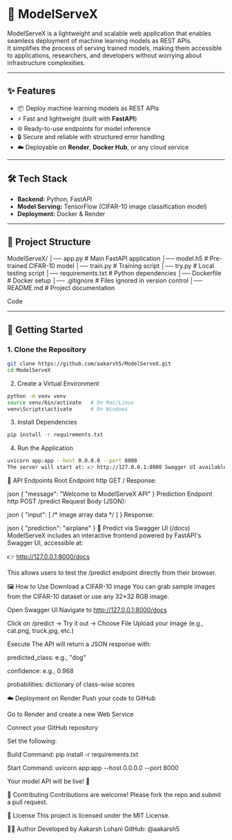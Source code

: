 # 🚀 ModelServeX

ModelServeX is a lightweight and scalable web application that enables seamless deployment of machine learning models as REST APIs.  
It simplifies the process of serving trained models, making them accessible to applications, researchers, and developers without worrying about infrastructure complexities.

---

## ✨ Features
- 📦 Deploy machine learning models as REST APIs  
- ⚡ Fast and lightweight (built with **FastAPI**)  
- 🌐 Ready-to-use endpoints for model inference  
- 🔒 Secure and reliable with structured error handling  
- ☁️ Deployable on **Render**, **Docker Hub**, or any cloud service  

---

## 🛠️ Tech Stack
- **Backend:** Python, FastAPI  
- **Model Serving:** TensorFlow (CIFAR-10 image classification model)  
- **Deployment:** Docker & Render  

---

## 📂 Project Structure
ModelServeX/ │── app.py # Main FastAPI application │── model.h5 # Pre-trained CIFAR-10 model │── train.py # Training script │── try.py # Local testing script │── requirements.txt # Python dependencies │── Dockerfile # Docker setup │── .gitignore # Files ignored in version control │── README.md # Project documentation

Code

---

## 🚀 Getting Started

### 1. Clone the Repository
```bash
git clone https://github.com/aakarsh5/ModelServeX.git
cd ModelServeX
```
2. Create a Virtual Environment
```bash
python -m venv venv
source venv/bin/activate   # On Mac/Linux
venv\Scripts\activate      # On Windows
```
3. Install Dependencies
```bash
pip install -r requirements.txt
```
4. Run the Application
```bash
uvicorn app:app --host 0.0.0.0 --port 8000
The server will start at: 👉 http://127.0.0.1:8000 Swagger UI available at: 👉 http://127.0.0.1:8000/docs
```

📡 API Endpoints
Root Endpoint
http
GET /
Response:

json
{ "message": "Welcome to ModelServeX API" }
Prediction Endpoint
http
POST /predict
Request Body (JSON):

json
{ "input": [ /* image array data */ ] }
Response:

json
{ "prediction": "airplane" }
🧪 Predict via Swagger UI (/docs)
ModelServeX includes an interactive frontend powered by FastAPI's Swagger UI, accessible at:

👉 http://127.0.0.1:8000/docs

This allows users to test the /predict endpoint directly from their browser.

🖼️ How to Use
Download a CIFAR-10 image You can grab sample images from the CIFAR-10 dataset or use any 32×32 RGB image.

Open Swagger UI Navigate to http://127.0.0.1:8000/docs

Click on /predict → Try it out → Choose File Upload your image (e.g., cat.png, truck.jpg, etc.)

Execute The API will return a JSON response with:

predicted_class: e.g., "dog"

confidence: e.g., 0.968

probabilities: dictionary of class-wise scores

☁️ Deployment on Render
Push your code to GitHub

Go to Render and create a new Web Service

Connect your GitHub repository

Set the following:

Build Command: pip install -r requirements.txt

Start Command: uvicorn app:app --host 0.0.0.0 --port 8000

Your model API will be live! 🎉

🤝 Contributing
Contributions are welcome! Please fork the repo and submit a pull request.

📜 License
This project is licensed under the MIT License.

👨‍💻 Author
Developed by Aakarsh Lohani GitHub: @aakarsh5
